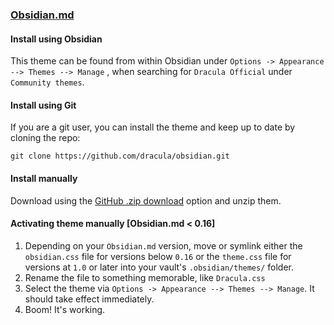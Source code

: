 ### [Obsidian.md](http://obsidian.md)

#### Install using Obsidian

This theme can be found from within Obsidian under `Options -> Appearance --> Themes --> Manage` , when searching for `Dracula Official` under `Community themes`.

#### Install using Git

If you are a git user, you can install the theme and keep up to date by cloning the repo:
```
git clone https://github.com/dracula/obsidian.git
```

#### Install manually

Download using the [GitHub .zip download](https://github.com/dracula/obsidian/archive/main.zip) option and unzip them.

#### Activating theme manually [Obsidian.md < 0.16]

1. Depending on your `Obsidian.md` version, move or symlink either the `obsidian.css` file for versions below `0.16` or the `theme.css` file for versions at `1.0` or later into your vault's `.obsidian/themes/` folder.
2. Rename the file to something memorable, like `Dracula.css`
3. Select the theme via `Options -> Appearance --> Themes --> Manage`. It should take effect immediately.
4. Boom! It's working.

